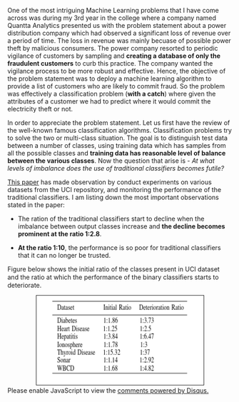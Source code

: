 <!-- 
.. title: Application of Novelty Algorithms to predict Electricity Theft
.. slug: novelty-detection-algorithms
.. date: 2014-04-20 12:13:21 UTC+05:30
.. tags: 
.. category: ml
.. link: 
.. description: 
.. type: text
-->

One of the most intriguing Machine Learning problems that I have come across was during my 3rd year in the college where a company named Quantta Analytics presented us with the problem statement about a power distribution company which had observed a significant loss of revenue over a period of time. The loss in revenue was mainly becuase of possible power theft by malicious consumers. The power company resorted to periodic vigilance of customers by sampling and **creating a database of only the fraudulent customers** to curb this practice. The company wanted the vigilance process to be more robust and effective. Hence, the objective of the problem statement was to deploy a machine learning algorithm to provide a list of customers who are likely to commit fraud. So the problem was effectively a classification problem (**with a catch**) where given the attributes of a customer we had to predict where it would commit the electricity theft or not.

In order to appreciate the problem statement. Let us first have the review of the well-known famous classification algorithms. Classification problems try to solve the two or multi-class situation. The goal is to distinguish test data between a number of classes, using training data which has samples from all the possible classes and **training data has reasonable level of balance between the various classes**. Now the question that arise is - *At what levels of imbalance does the use of traditional classifiers becomes futile?*

[This paper](http://ieeexplore.ieee.org/document/6406735/) has made observation by conduct experiments on various datasets from the UCI repository, and monitoring the performance of the traditional classifiers. I am listing down the most important observations stated in the paper:

* The ration of the traditional classifiers start to decline when the imbalance between output classes increase and **the decline becomes prominent at the ratio 1:2.8**.

* **At the ratio 1:10**, the performance is so poor for traditional classifiers that it can no longer be trusted.

Figure below shows the initial ratio of the classes present in UCI dataset and the ratio at which the performance of the binary classiﬁers starts to deteriorate.

<center><img src="/images/BinaryPerformanceTable.png" alt="Binary Classification Algorithm Performance Table" height="200px" width="375px" border="1px" style="margin: 0px 20px"></center>







<div id="disqus_thread"></div>
<script>
/**
* RECOMMENDED CONFIGURATION VARIABLES: EDIT AND UNCOMMENT THE SECTION BELOW TO INSERT DYNAMIC VALUES FROM YOUR PLATFORM OR CMS.
* LEARN WHY DEFINING THESE VARIABLES IS IMPORTANT: https://disqus.com/admin/universalcode/#configuration-variables
*/
/*
var disqus_config = function () {
this.page.url = PAGE_URL; // Replace PAGE_URL with your page's canonical URL variable
this.page.identifier = PAGE_IDENTIFIER; // Replace PAGE_IDENTIFIER with your page's unique identifier variable
};
*/
(function() { // DON'T EDIT BELOW THIS LINE
var d = document, s = d.createElement('script');

s.src = '//avoyage.disqus.com/embed.js';

s.setAttribute('data-timestamp', +new Date());
(d.head || d.body).appendChild(s);
})();
</script>
<noscript>Please enable JavaScript to view the <a href="https://disqus.com/?ref_noscript" rel="nofollow">comments powered by Disqus.</a></noscript>